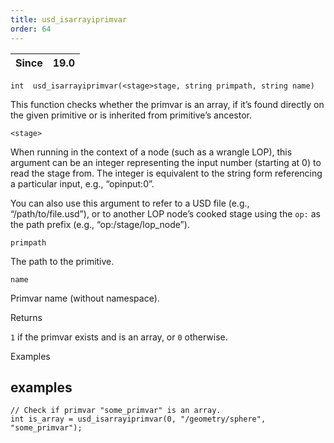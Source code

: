 ```yaml
---
title: usd_isarrayiprimvar
order: 64
---
```

| Since | 19.0 |
| --- | --- |

`int  usd_isarrayiprimvar(<stage>stage, string primpath, string name)`

This function checks whether the primvar is an array, if it’s found directly on the given primitive or is inherited from primitive’s ancestor.

`<stage>`

When running in the context of a node (such as a wrangle LOP), this argument can be an integer representing the input number (starting at 0) to read the stage from. The integer is equivalent to the string form referencing a particular input, e.g., “opinput:0”.

You can also use this argument to refer to a USD file (e.g., “/path/to/file.usd”), or to another LOP node’s cooked stage using the `op:` as the path prefix (e.g., “op:/stage/lop_node”).

`primpath`

The path to the primitive.

`name`

Primvar name (without namespace).

Returns

`1` if the primvar exists and is an array, or `0` otherwise.

Examples

## examples

```vex
// Check if primvar "some_primvar" is an array.
int is_array = usd_isarrayiprimvar(0, "/geometry/sphere", "some_primvar");

```
